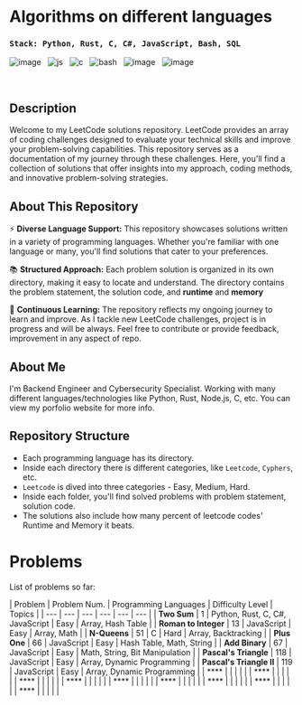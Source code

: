 # Algorithms on different languages

### `Stack: Python, Rust, C, C#, JavaScript, Bash, SQL`

![image](https://github.com/Jubiko31/algorithms_main/assets/53910160/c9322977-fdee-4bf1-abc0-f30d278bc15f) &nbsp;
![js](https://user-images.githubusercontent.com/53910160/199490677-bfd4bb5c-a6ee-4501-b508-2d5ffb0acb84.png) &nbsp;
![c](https://user-images.githubusercontent.com/53910160/199491282-735a27c1-85b5-451d-befd-ca86a5b00394.png) &nbsp;
![bash](https://user-images.githubusercontent.com/53910160/236694261-87224151-c96a-484f-850e-fbd9f122b781.png) &nbsp;
![image](https://github.com/Jubiko31/algorithms_main/assets/53910160/5ea51860-2075-486c-8afc-6e562476d6f5)  &nbsp;
![image](https://github.com/Jubiko31/algorithms_main/assets/53910160/46afdd47-2d6b-482c-978e-adc204b35020)

<br />

## Description

Welcome to my LeetCode solutions repository. LeetCode provides an array of coding challenges designed to evaluate your technical skills and improve your problem-solving capabilities. This repository serves as a documentation of my journey through these challenges. Here, you'll find a collection of solutions that offer insights into my approach, coding methods, and innovative problem-solving strategies.


## About This Repository

⚡ **Diverse Language Support:** This repository showcases solutions written in a variety of programming languages. Whether you're familiar with one language or many, you'll find solutions that cater to your preferences.

📚 **Structured Approach:** Each problem solution is organized in its own directory, making it easy to locate and understand. The directory contains the problem statement, the solution code, and **runtime** and **memory**

🌌 **Continuous Learning:** The repository reflects my ongoing journey to learn and improve. As I tackle new LeetCode challenges, project is in progress and will be always. Feel free to contribute or provide feedback, improvement in any aspect of repo.


## About Me

I'm Backend Engineer and Cybersecurity Specialist. Working with many different languages/technologies like Python, Rust, Node.js, C, etc. You can view my porfolio website for more info.


## Repository Structure

- Each programming language has its directory.
- Inside each directory there is different categories, like `Leetcode`, `Cyphers`, etc.
- `Leetcode` is dived into three categories - Easy, Medium, Hard.
- Inside each folder, you'll find solved problems with problem statement, solution code.
- The solutions also include how many percent of leetcode codes' Runtime and Memory it beats.


# Problems

List of problems so far:

| Problem | Problem Num. | Programming Languages | Difficulty Level | Topics |
| --- | --- | --- | --- | --- | --- |
| **Two Sum** | 1 | Python, Rust, C, C#, JavaScript | Easy | Array, Hash Table |
| **Roman to Integer** | 13 | JavaScript | Easy | Array, Math |
| **N-Queens** | 51 | C | Hard | Array, Backtracking |
| **Plus One** | 66 | JavaScript | Easy | Hash Table, Math, String |
| **Add Binary** | 67 | JavaScript | Easy | Math, String, Bit Manipulation |
| **Pascal's Triangle** | 118 | JavaScript | Easy | Array, Dynamic Programming |
| **Pascal's Triangle II** | 119 | JavaScript | Easy | Array, Dynamic Programming |
| **** |  |  |  | |
| **** |  |  |  | |
| **** |  |  |  | |
| **** |  |  |  | |
| **** |  |  |  | |
| **** |  |  |  | |
| **** |  |  |  | |
| **** |  |  |  | |
| **** |  |  |  | |



